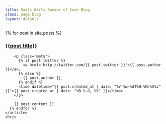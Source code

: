 ```yaml
---
title: Rails Girls Summer of Code Blog
class: page blog
layout: default
---
```


<section class="main container">
  <div class="wrapper clearfix">
    <article>
      {% for post in site.posts %}
        <h1><a href="{{post.url}}">{{post.title}}</a></h1>

        <p class='meta'>
          {% if post.twitter %}
            <a href='http://twitter.com/{{ post.twitter }}'>{{ post.author }}</a>,
          {% else %}
            {{ post.author }},
          {% endif %}
          <time datetime="{{ post.created_at | date: "%Y-%m-%dT%H:%M:%S%z"  }}">{{ post.created_at | date: "%B %-d, %Y" }}</time>
        </p>

        {{ post.content }}
      {% endfor %}
    </article>
    <hr/>
  </div>
</section>
